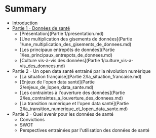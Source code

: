 # Summary

* [Introduction](README.md)
* [Partie 1 - Données de santé](donnee_de_sante.md)
   * [Présentation](Partie 1/presentation.md)
   * [Une multiplication des gisements de données](Partie 1/une_multiplication_des_gisements_de_donnees.md)
   * [Les principaux entrepôts de données](Partie 1/les_principaux_entrepots_de_donnees.md)
   * [Culture vis-à-vis des données](Partie 1/culture_vis-a-vis_des_donnees.md)
* Partie 2 - Un open data santé entrainé par la révolution numérique
   * [La situation française](Partie 2/la_situation_francaise.md)
   * [Enjeux de l'open data santé](Partie 2/enjeux_de_lopen_data_sante.md)
   * [Les contraintes à l'ouverture des données](Partie 2/les_contraintes_a_louverture_des_donnees.md)
   * [La transition numérique et l'open data santé](Partie 2/la_transition_numerique_et_lopen_data_sante.md)
* Partie 3 - Quel avenir pour les données de santé
   * Convictions
   * SWOT
   * Perspectives entrainées par l'utilisation des données de santé

